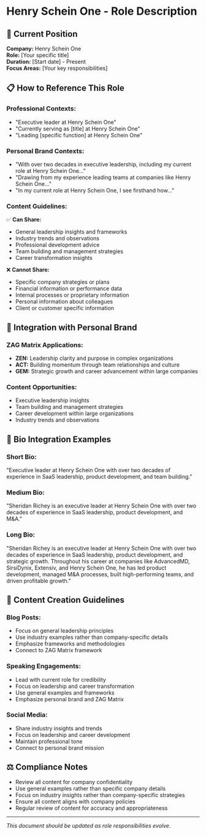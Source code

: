 # Henry Schein One - Role Description

## 🏢 **Current Position**

**Company:** Henry Schein One  
**Role:** [Your specific title]  
**Duration:** [Start date] - Present  
**Focus Areas:** [Your key responsibilities]

## 📋 **How to Reference This Role**

### **Professional Contexts:**
- "Executive leader at Henry Schein One"
- "Currently serving as [title] at Henry Schein One"
- "Leading [specific function] at Henry Schein One"

### **Personal Brand Contexts:**
- "With over two decades in executive leadership, including my current role at Henry Schein One..."
- "Drawing from my experience leading teams at companies like Henry Schein One..."
- "In my current role at Henry Schein One, I see firsthand how..."

### **Content Guidelines:**
✅ **Can Share:**
- General leadership insights and frameworks
- Industry trends and observations
- Professional development advice
- Team building and management strategies
- Career transformation insights

❌ **Cannot Share:**
- Specific company strategies or plans
- Financial information or performance data
- Internal processes or proprietary information
- Personal information about colleagues
- Client or customer specific information

## 🎯 **Integration with Personal Brand**

### **ZAG Matrix Applications:**
- **ZEN:** Leadership clarity and purpose in complex organizations
- **ACT:** Building momentum through team relationships and culture
- **GEM:** Strategic growth and career advancement within large companies

### **Content Opportunities:**
- Executive leadership insights
- Team building and management strategies
- Career development within large organizations
- Industry trends and observations

## 📝 **Bio Integration Examples**

### **Short Bio:**
"Executive leader at Henry Schein One with over two decades of experience in SaaS leadership, product development, and team building."

### **Medium Bio:**
"Sheridan Richey is an executive leader at Henry Schein One with over two decades of experience in SaaS leadership, product development, and M&A."

### **Long Bio:**
"Sheridan Richey is an executive leader at Henry Schein One with over two decades of experience in SaaS leadership, product development, and strategic growth. Throughout his career at companies like AdvancedMD, SirsiDynix, Extensiv, and Henry Schein One, he has led product development, managed M&A processes, built high-performing teams, and driven profitable growth."

## 🔄 **Content Creation Guidelines**

### **Blog Posts:**
- Focus on general leadership principles
- Use industry examples rather than company-specific details
- Emphasize frameworks and methodologies
- Connect to ZAG Matrix framework

### **Speaking Engagements:**
- Lead with current role for credibility
- Focus on leadership and career transformation
- Use general examples and frameworks
- Emphasize personal brand and ZAG Matrix

### **Social Media:**
- Share industry insights and trends
- Focus on leadership and career development
- Maintain professional tone
- Connect to personal brand mission

## ⚖️ **Compliance Notes**

- Review all content for company confidentiality
- Use general examples rather than specific company details
- Focus on industry insights rather than company-specific strategies
- Ensure all content aligns with company policies
- Regular review of content for accuracy and appropriateness

---

*This document should be updated as role responsibilities evolve.* 